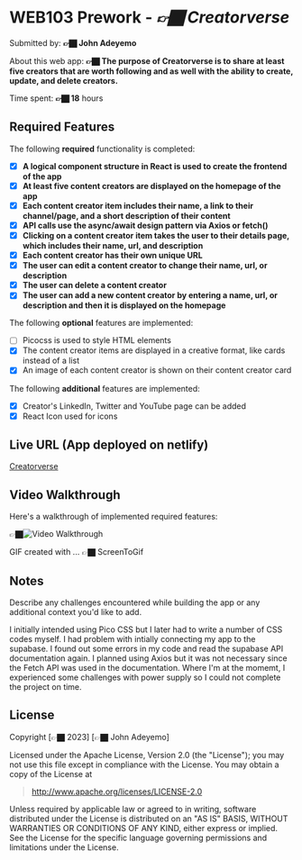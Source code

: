 # WEB103 Prework - _👉🏿 Creatorverse_

Submitted by: **👉🏿 John Adeyemo**

About this web app: **👉🏿 The purpose of Creatorverse is to share at least five creators that are worth following and as well with the ability to create, update, and delete creators.**

Time spent: **👉🏿 18** hours

## Required Features

The following **required** functionality is completed:

<!-- 👉🏿👉🏿👉🏿 Make sure to check off completed functionality below -->

- [x] **A logical component structure in React is used to create the frontend of the app**
- [x] **At least five content creators are displayed on the homepage of the app**
- [x] **Each content creator item includes their name, a link to their channel/page, and a short description of their content**
- [x] **API calls use the async/await design pattern via Axios or fetch()**
- [x] **Clicking on a content creator item takes the user to their details page, which includes their name, url, and description**
- [x] **Each content creator has their own unique URL**
- [x] **The user can edit a content creator to change their name, url, or description**
- [x] **The user can delete a content creator**
- [x] **The user can add a new content creator by entering a name, url, or description and then it is displayed on the homepage**

The following **optional** features are implemented:

- [ ] Picocss is used to style HTML elements
- [x] The content creator items are displayed in a creative format, like cards instead of a list
- [x] An image of each content creator is shown on their content creator card

The following **additional** features are implemented:

- [x] Creator's LinkedIn, Twitter and YouTube page can be added
- [x] React Icon used for icons

## Live URL (App deployed on netlify)

[Creatorverse](https://creatorverse-app.netlify.app/)

## Video Walkthrough

Here's a walkthrough of implemented required features:

👉🏿<img src='https://i.imgur.com/CWuk7HT.gifv' title='Video Walkthrough' width='' alt='Video Walkthrough' />

<!-- Replace this with whatever GIF tool you used! -->

GIF created with ... 👉🏿 ScreenToGif

<!-- Recommended tools:
[Kap](https://getkap.co/) for macOS
[ScreenToGif](https://www.screentogif.com/) for Windows
[peek](https://github.com/phw/peek) for Linux. -->

## Notes

Describe any challenges encountered while building the app or any additional context you'd like to add.

I initially intended using Pico CSS but I later had to write a number of CSS codes myself. I had problem with intially connecting my app to the supabase. I found out some errors in my code and read the supabase API documentation again. I planned using Axios but it was not necessary since the Fetch API was used in the documentation. Where I'm at the momemt, I experienced some challenges with power supply so I could not complete the project on time.

## License

Copyright [👉🏿 2023] [👉🏿 John Adeyemo]

Licensed under the Apache License, Version 2.0 (the "License"); you may not use this file except in compliance with the License. You may obtain a copy of the License at

> http://www.apache.org/licenses/LICENSE-2.0

Unless required by applicable law or agreed to in writing, software distributed under the License is distributed on an "AS IS" BASIS, WITHOUT WARRANTIES OR CONDITIONS OF ANY KIND, either express or implied. See the License for the specific language governing permissions and limitations under the License.
